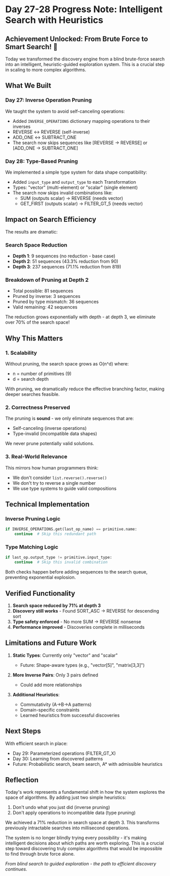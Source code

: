 # Day 27-28 Progress Note: Intelligent Search with Heuristics

## Achievement Unlocked: From Brute Force to Smart Search! 🚀

Today we transformed the discovery engine from a blind brute-force search into an intelligent, heuristic-guided exploration system. This is a crucial step in scaling to more complex algorithms.

## What We Built

### Day 27: Inverse Operation Pruning
We taught the system to avoid self-canceling operations:
- Added `INVERSE_OPERATIONS` dictionary mapping operations to their inverses
- REVERSE ↔ REVERSE (self-inverse)
- ADD_ONE ↔ SUBTRACT_ONE
- The search now skips sequences like [REVERSE → REVERSE] or [ADD_ONE → SUBTRACT_ONE]

### Day 28: Type-Based Pruning
We implemented a simple type system for data shape compatibility:
- Added `input_type` and `output_type` to each Transformation
- Types: "vector" (multi-element) or "scalar" (single element)
- The search now skips invalid combinations like:
  - SUM (outputs scalar) → REVERSE (needs vector)
  - GET_FIRST (outputs scalar) → FILTER_GT_5 (needs vector)

## Impact on Search Efficiency

The results are dramatic:

### Search Space Reduction
- **Depth 1**: 9 sequences (no reduction - base case)
- **Depth 2**: 51 sequences (43.3% reduction from 90)
- **Depth 3**: 237 sequences (71.1% reduction from 819)

### Breakdown of Pruning at Depth 2
- Total possible: 81 sequences
- Pruned by inverse: 3 sequences
- Pruned by type mismatch: 36 sequences
- Valid remaining: 42 sequences

The reduction grows exponentially with depth - at depth 3, we eliminate over 70% of the search space!

## Why This Matters

### 1. Scalability
Without pruning, the search space grows as O(n^d) where:
- n = number of primitives (9)
- d = search depth

With pruning, we dramatically reduce the effective branching factor, making deeper searches feasible.

### 2. Correctness Preserved
The pruning is **sound** - we only eliminate sequences that are:
- Self-canceling (inverse operations)
- Type-invalid (incompatible data shapes)

We never prune potentially valid solutions.

### 3. Real-World Relevance
This mirrors how human programmers think:
- We don't consider `list.reverse().reverse()`
- We don't try to reverse a single number
- We use type systems to guide valid compositions

## Technical Implementation

### Inverse Pruning Logic
```python
if INVERSE_OPERATIONS.get(last_op_name) == primitive.name:
    continue  # Skip this redundant path
```

### Type Matching Logic
```python
if last_op.output_type != primitive.input_type:
    continue  # Skip this invalid combination
```

Both checks happen before adding sequences to the search queue, preventing exponential explosion.

## Verified Functionality

1. **Search space reduced by 71% at depth 3**
2. **Discovery still works** - Found SORT_ASC → REVERSE for descending sort
3. **Type safety enforced** - No more SUM → REVERSE nonsense
4. **Performance improved** - Discoveries complete in milliseconds

## Limitations and Future Work

1. **Static Types**: Currently only "vector" and "scalar"
   - Future: Shape-aware types (e.g., "vector[5]", "matrix[3,3]")

2. **More Inverse Pairs**: Only 3 pairs defined
   - Could add more relationships

3. **Additional Heuristics**:
   - Commutativity (A→B→A patterns)
   - Domain-specific constraints
   - Learned heuristics from successful discoveries

## Next Steps

With efficient search in place:
- Day 29: Parameterized operations (FILTER_GT_X)
- Day 30: Learning from discovered patterns
- Future: Probabilistic search, beam search, A* with admissible heuristics

## Reflection

Today's work represents a fundamental shift in how the system explores the space of algorithms. By adding just two simple heuristics:

1. Don't undo what you just did (inverse pruning)
2. Don't apply operations to incompatible data (type pruning)

We achieved a 71% reduction in search space at depth 3. This transforms previously intractable searches into millisecond operations.

The system is no longer blindly trying every possibility - it's making intelligent decisions about which paths are worth exploring. This is a crucial step toward discovering truly complex algorithms that would be impossible to find through brute force alone.

*From blind search to guided exploration - the path to efficient discovery continues.*